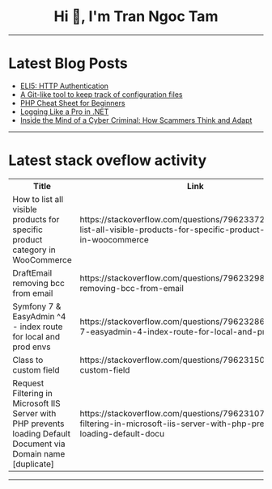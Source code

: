 <h1 align="center">Hi 👋, I'm Tran Ngoc Tam</h1>

---

# Latest Blog Posts 
<!-- BLOG-POST-LIST:START -->
- [ELI5: HTTP Authentication](https://dev.to/lukasniessen/eli5-http-authentication-2o2c)
- [A Git-like tool to keep track of configuration files](https://dev.to/cguttesen/a-git-like-tool-to-keep-track-of-configuration-files-490b)
- [PHP Cheat Sheet for Beginners](https://dev.to/tinamorlock/php-cheat-sheet-for-beginners-4ji2)
- [Logging Like a Pro in .NET](https://dev.to/georgopoulosgiannis/logging-like-a-pro-in-net-1bpj)
- [Inside the Mind of a Cyber Criminal: How Scammers Think and Adapt](https://dev.to/f-secure/inside-the-mind-of-a-cyber-criminal-how-scammers-think-and-adapt-44ff)
<!-- BLOG-POST-LIST:END -->

---

# Latest stack oveflow activity
<table>
  <tr><th>Title</th><th>Link</th></tr>
  <!-- STACKOVERFLOW:START --><tr><td>How to list all visible products for specific product category in WooCommerce</td><td>https://stackoverflow.com/questions/79623372/how-to-list-all-visible-products-for-specific-product-category-in-woocommerce</td></tr><tr><td>DraftEmail removing bcc from email</td><td>https://stackoverflow.com/questions/79623298/draftemail-removing-bcc-from-email</td></tr><tr><td>Symfony 7 &amp; EasyAdmin ^4 - index route for local and prod envs</td><td>https://stackoverflow.com/questions/79623286/symfony-7-easyadmin-4-index-route-for-local-and-prod-envs</td></tr><tr><td>Class to custom field</td><td>https://stackoverflow.com/questions/79623150/class-to-custom-field</td></tr><tr><td>Request Filtering in Microsoft IIS Server with PHP prevents loading Default Document via Domain name [duplicate]</td><td>https://stackoverflow.com/questions/79623107/request-filtering-in-microsoft-iis-server-with-php-prevents-loading-default-docu</td></tr><!-- STACKOVERFLOW:END -->
</table>

---


